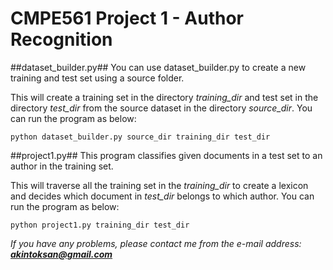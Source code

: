 # CMPE561 Project 1 - Author Recognition

##dataset_builder.py##
You can use dataset_builder.py to create a new training and test set using a source folder.


This will create a training set in the directory *training_dir* and test set in the directory *test_dir* from the source dataset in the directory *source_dir*.
You can run the program as below: 

`python dataset_builder.py source_dir training_dir test_dir`




##project1.py##
This program classifies given documents in a test set to an author in the training set.


This will traverse all the training set in the *training_dir* to create a lexicon and decides which document in *test_dir* belongs to which author.
You can run the program as below: 

`python project1.py training_dir test_dir`

_If you have any problems, please contact me from the e-mail address: **akintoksan@gmail.com**_
